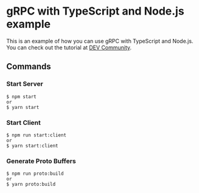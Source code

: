 # gRPC with TypeScript and Node.js example

This is an example of how you can use gRPC with TypeScript and Node.js. You can check out the tutorial at [DEV Community](https://dev.to/devaddict/use-grpc-with-node-js-and-typescript-3c58).

## Commands

### Start Server

```
$ npm start
or 
$ yarn start
```

### Start Client

```
$ npm run start:client
or 
$ yarn start:client
```

### Generate Proto Buffers

```
$ npm run proto:build
or 
$ yarn proto:build
```